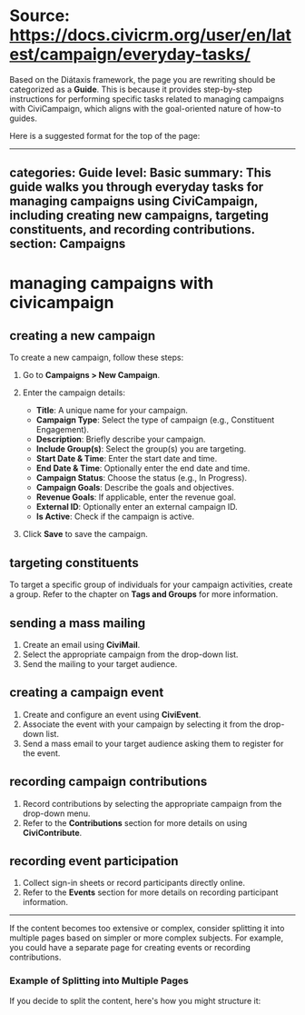 # Source: https://docs.civicrm.org/user/en/latest/campaign/everyday-tasks/

Based on the Diátaxis framework, the page you are rewriting should be categorized as a **Guide**. This is because it provides step-by-step instructions for performing specific tasks related to managing campaigns with CiviCampaign, which aligns with the goal-oriented nature of how-to guides.

Here is a suggested format for the top of the page:

---
categories: Guide
level: Basic
summary: This guide walks you through everyday tasks for managing campaigns using CiviCampaign, including creating new campaigns, targeting constituents, and recording contributions.
section: Campaigns
---

# managing campaigns with civicampaign

## creating a new campaign
To create a new campaign, follow these steps:
1. Go to **Campaigns > New Campaign**.
2. Enter the campaign details:
   - **Title**: A unique name for your campaign.
   - **Campaign Type**: Select the type of campaign (e.g., Constituent Engagement).
   - **Description**: Briefly describe your campaign.
   - **Include Group(s)**: Select the group(s) you are targeting.
   - **Start Date & Time**: Enter the start date and time.
   - **End Date & Time**: Optionally enter the end date and time.
   - **Campaign Status**: Choose the status (e.g., In Progress).
   - **Campaign Goals**: Describe the goals and objectives.
   - **Revenue Goals**: If applicable, enter the revenue goal.
   - **External ID**: Optionally enter an external campaign ID.
   - **Is Active**: Check if the campaign is active.

3. Click **Save** to save the campaign.

## targeting constituents
To target a specific group of individuals for your campaign activities, create a group. Refer to the chapter on **Tags and Groups** for more information.

## sending a mass mailing
1. Create an email using **CiviMail**.
2. Select the appropriate campaign from the drop-down list.
3. Send the mailing to your target audience.

## creating a campaign event
1. Create and configure an event using **CiviEvent**.
2. Associate the event with your campaign by selecting it from the drop-down list.
3. Send a mass email to your target audience asking them to register for the event.

## recording campaign contributions
1. Record contributions by selecting the appropriate campaign from the drop-down menu.
2. Refer to the **Contributions** section for more details on using **CiviContribute**.

## recording event participation
1. Collect sign-in sheets or record participants directly online.
2. Refer to the **Events** section for more details on recording participant information.

---

If the content becomes too extensive or complex, consider splitting it into multiple pages based on simpler or more complex subjects. For example, you could have a separate page for creating events or recording contributions.

### Example of Splitting into Multiple Pages

If you decide to split the content, here's how you might structure it: